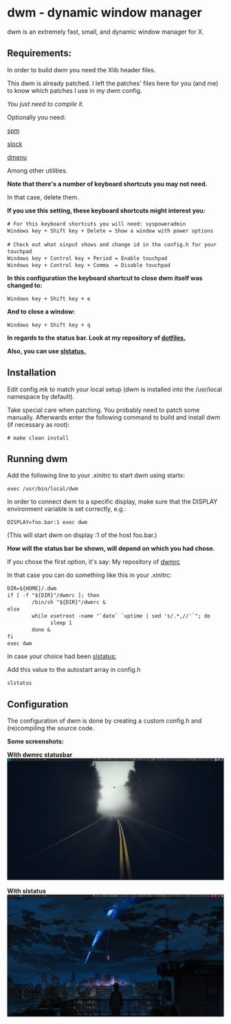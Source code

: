 **dwm - dynamic window manager**
============================
dwm is an extremely fast, small, and dynamic window manager for X.


**Requirements:**
------------
In order to build dwm you need the Xlib header files.

This dwm is already patched. I left the patches' files here for you (and me) to know which patches I use in my dwm config.

_You just need to compile it._

Optionally you need:

[spm](https://github.com/brookiestein/spm/)

[slock](https://github.com/brookiestein/slock/)

[dmenu](https://github.com/brookiestein/dmenu/)

Among other utilities.

**Note that there's a number of keyboard shortcuts you may not need.**

In that case, delete them.

**If you use this setting, these keyboard shortcuts might interest you:**
```
# For this keyboard shortcuts you will need: syspoweradmin
Windows key + Shift key + Delete = Show a window with power options

# Check out what xinput shows and change id in the config.h for your touchpad
Windows key + Control key + Period = Enable touchpad
Windows key + Control key + Comma  = Disable touchpad
```
**In this configuration the keyboard shortcut to close dwm itself was changed to:**
```
Windows key + Shift key + e
```
**And to close a window:**
```
Windows key + Shift key + q
```

**In regards to the status bar. Look at my repository of 
[dotfiles.](https://github.com/brookiestein/dotfiles/tree/master/.config/dwm/)**

**Also, you can use [slstatus.](https://github.com/brookiestein/slstatus/)**

**Installation**
------------
Edit config.mk to match your local setup (dwm is installed into
the /usr/local namespace by default).

Take special care when patching. You probably need to patch some manually.
Afterwards enter the following command to build and install dwm (if
necessary as root):
```
# make clean install
```

**Running dwm**
-----------
Add the following line to your .xinitrc to start dwm using startx:
```
exec /usr/bin/local/dwm
```
In order to connect dwm to a specific display, make sure that
the DISPLAY environment variable is set correctly, e.g.:
```
DISPLAY=foo.bar:1 exec dwm
```
(This will start dwm on display :1 of the host foo.bar.)

**How will the status bar be shown, will depend on which you had chose.**

If you chose the first option, it's say:
My repository of [dwmrc](https://github.com/brookiestein/dotfiles/tree/master/.config/dwm/)

In that case you can do something like this in your .xinitrc:
```
DIR=${HOME}/.dwm
if [ -f "${DIR}"/dwmrc ]; then
        /bin/sh "${DIR}"/dwmrc &
else
        while xsetroot -name "`date` `uptime | sed 's/.*,//'`"; do
              sleep 1
        done &
fi
exec dwm
```

In case your choice had been [slstatus:](https://github.com/brookiestein/slstatus)

Add this value to the autostart array in config.h
```
slstatus
```

**Configuration**
-------------
The configuration of dwm is done by creating a custom config.h
and (re)compiling the source code.

**Some screenshots:**

**With dwmrc statusbar**
![](screenshots/1.png)

**With slstatus**
![](screenshots/2.png)
